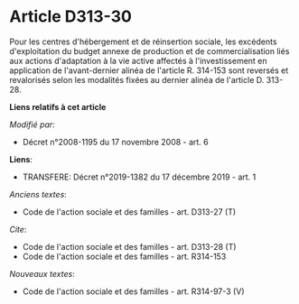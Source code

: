# Article D313-30

Pour les centres d'hébergement et de réinsertion sociale, les excédents d'exploitation du budget annexe de production et de
commercialisation liés aux actions d'adaptation à la vie active affectés à l'investissement en application de l'avant-dernier
alinéa de l'article R. 314-153 sont reversés et revalorisés selon les modalités fixées au dernier alinéa de l'article D.
313-28.

**Liens relatifs à cet article**

_Modifié par_:

  - Décret n°2008-1195 du 17 novembre 2008 - art. 6

**Liens**:

  - TRANSFERE: Décret n°2019-1382 du 17 décembre 2019 - art. 1

_Anciens textes_:

  - Code de l'action sociale et des familles - art. D313-27 (T)

_Cite_:

  - Code de l'action sociale et des familles - art. D313-28 (T)
  - Code de l'action sociale et des familles - art. R314-153

_Nouveaux textes_:

  - Code de l'action sociale et des familles - art. R314-97-3 (V)
